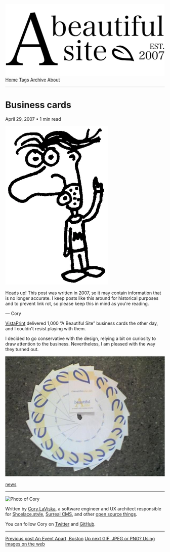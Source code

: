 <a href="../../index.html" class="header-link"><img src="../../images/logos/wordmark.svg" alt="A Beautiful Site" class="wordmark" /></a> <a href="../../index.html" class="nav-item">Home</a> <a href="../../tags/index.html" class="nav-item">Tags</a> <a href="../index.html" class="nav-item">Archive</a> <a href="../../about/index.html" class="nav-item">About</a>

------------------------------------------------------------------------

Business cards
==============

April 29, 2007 • 1 min read

![A drawing of a cartoon man pointing upwards](../../images/artwork/pointer.gif)

Heads up! This post was written in 2007, so it may contain information that is no longer accurate. I keep posts like this around for historical purposes and to prevent link rot, so please keep this in mind as you're reading.

— Cory

[VistaPrint](http://vistaprint.com/) delivered 1,000 “A Beautiful Site” business cards the other day, and I couldn't resist playing with them.

I decided to go conservative with the design, relying a bit on curiosity to draw attention to the business. Nevertheless, I am pleased with the way they turned out.

![A number of business cards layed out in a circle](../../images/abs-original-business-cards.jpg)

<a href="../../tags/news/index.html" class="post-tag">news</a>

------------------------------------------------------------------------

<img src="http://0.gravatar.com/avatar/bf1b3b95fd5b096a3592247c29667b33?s=512" alt="Photo of Cory" class="avatar avatar-small" />

Written by [Cory LaViska](../../index-4.html), a software engineer and UX architect responsible for [Shoelace.style](https://shoelace.style/), [Surreal CMS](https://www.surrealcms.com/), and other [open source things](https://github.com/claviska).

You can follow Cory on [Twitter](https://twitter.com/bgooonz) and [GitHub](https://github.com/claviska).

------------------------------------------------------------------------

<a href="../an-event-apart-boston/index.html" class="post-nav-previous"><span class="small">Previous post</span> An Event Apart, Boston</a> <a href="../gif-jpeg-or-png-using-images-on-the-web/index.html" class="post-nav-next"><span class="small">Up next</span> GIF, JPEG or PNG? Using images on the web</a>
